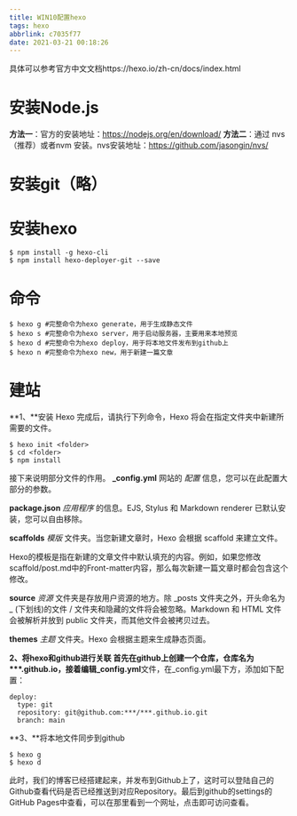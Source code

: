 ```yaml
---
title: WIN10配置hexo
tags: hexo
abbrlink: c7035f77
date: 2021-03-21 00:18:26
---
```

具体可以参考官方中文文档https://hexo.io/zh-cn/docs/index.html

<!-- more -->


# 安装Node.js
**方法一**：官方的安装地址：https://nodejs.org/en/download/
**方法二**：通过 nvs（推荐）或者nvm 安装。nvs安装地址：https://github.com/jasongin/nvs/
# 安装git（略）
# 安装hexo
```
$ npm install -g hexo-cli
$ npm install hexo-deployer-git --save
```
# 命令
```
$ hexo g #完整命令为hexo generate，用于生成静态文件
$ hexo s #完整命令为hexo server，用于启动服务器，主要用来本地预览
$ hexo d #完整命令为hexo deploy，用于将本地文件发布到github上
$ hexo n #完整命令为hexo new，用于新建一篇文章
```
# 建站
**1、**安装 Hexo 完成后，请执行下列命令，Hexo 将会在指定文件夹中新建所需要的文件。
```
$ hexo init <folder>
$ cd <folder>
$ npm install
```
接下来说明部分文件的作用。
**_config.yml**
网站的 *配置*  信息，您可以在此配置大部分的参数。

**package.json**
*应用程序* 的信息。EJS, Stylus 和 Markdown renderer 已默认安装，您可以自由移除。

**scaffolds**
*模版* 文件夹。当您新建文章时，Hexo 会根据 scaffold 来建立文件。

Hexo的模板是指在新建的文章文件中默认填充的内容。例如，如果您修改scaffold/post.md中的Front-matter内容，那么每次新建一篇文章时都会包含这个修改。

**source**
*资源* 文件夹是存放用户资源的地方。除 _posts 文件夹之外，开头命名为 _ (下划线)的文件 / 文件夹和隐藏的文件将会被忽略。Markdown 和 HTML 文件会被解析并放到 public 文件夹，而其他文件会被拷贝过去。

**themes**
*主题* 文件夹。Hexo 会根据主题来生成静态页面。

**2、**将hexo和github进行关联
首先在github上创建一个仓库，仓库名为\*\*\*.github.io，接着编辑**_config.yml**文件，在_config.yml最下方，添加如下配置：

```
deploy:
  type: git
  repository: git@github.com:***/***.github.io.git
  branch: main
```
**3、**将本地文件同步到github
```
$ hexo g
$ hexo d
```
此时，我们的博客已经搭建起来，并发布到Github上了，这时可以登陆自己的Github查看代码是否已经推送到对应Repository。最后到github的settings的GitHub Pages中查看，可以在那里看到一个网址，点击即可访问查看。